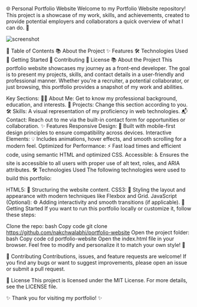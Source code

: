 🌐 Personal Portfolio Website
Welcome to my Portfolio Website repository! This project is a showcase of my work, skills, and achievements, created to provide potential employers and collaborators a quick overview of what I can do. 🌟

![screenshot](https://github.com/user-attachments/assets/99f07870-ca67-4158-86ba-817f41478d87)



📖 Table of Contents
📚 About the Project
✨ Features
🛠️ Technologies Used
🚀 Getting Started
🤝 Contributing
📜 License
📚 About the Project
This portfolio website showcases my journey as a front-end developer. The goal is to present my projects, skills, and contact details in a user-friendly and professional manner. Whether you're a recruiter, a potential collaborator, or just browsing, this portfolio provides a snapshot of my work and abilities.

Key Sections:
🧑‍💻 About Me: Get to know my professional background, education, and interests.
🚀 Projects: Change this section according to you.
🛠️ Skills: A visual representation of my proficiency in web technologies.
📬 Contact: Reach out to me via the built-in contact form for opportunities or collaboration.
✨ Features
Responsive Design: 📱 Built with mobile-first design principles to ensure compatibility across devices.
Interactive Elements: 💡 Includes animations, hover effects, and smooth scrolling for a modern feel.
Optimized for Performance: ⚡ Fast load times and efficient code, using semantic HTML and optimized CSS.
Accessible: ♿ Ensures the site is accessible to all users with proper use of alt text, roles, and ARIA attributes.
🛠️ Technologies Used
The following technologies were used to build this portfolio:

HTML5: 📄 Structuring the website content.
CSS3: 🎨 Styling the layout and appearance with modern techniques like Flexbox and Grid.
JavaScript (Optional): ⚙️ Adding interactivity and smooth transitions (if applicable).
🚀 Getting Started
If you want to run this portfolio locally or customize it, follow these steps:

Clone the repo:
bash
Copy code
git clone https://github.com/nakchwalabhi/portfolio-website
Open the project folder:
bash
Copy code
cd portfolio-website
Open the index.html file in your browser.
Feel free to modify and personalize it to match your own style! 🎨

🤝 Contributing
Contributions, issues, and feature requests are welcome!
If you find any bugs or want to suggest improvements, please open an issue or submit a pull request.

📜 License
This project is licensed under the MIT License.
For more details, see the LICENSE file.

✨ Thank you for visiting my portfolio! ✨
